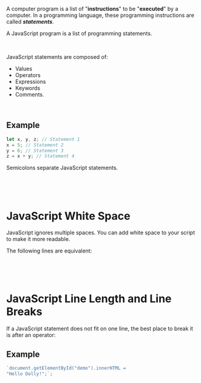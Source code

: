 A computer program is a list of "**instructions**" to be "**executed**" by a computer. In a programming language, these programming instructions are called **_statements_**.

A JavaScript program is a list of programming statements.

&nbsp;

JavaScript statements are composed of:

- Values
- Operators
- Expressions
- Keywords
- Comments.

&nbsp;

## Example

```js
let x, y, z; // Statement 1
x = 5; // Statement 2
y = 6; // Statement 3
z = x + y; // Statement 4
```

Semicolons separate JavaScript statements.

&nbsp;

&nbsp;

# JavaScript White Space

JavaScript ignores multiple spaces. You can add white space to your script to make it more readable.

The following lines are equivalent:

&nbsp;

&nbsp;

# JavaScript Line Length and Line Breaks

If a JavaScript statement does not fit on one line, the best place to break it is after an operator:

## Example

```js
`document.getElementById("demo").innerHTML = 
"Hello Dolly!";`;
```

&nbsp;

&nbsp;
&nbsp;

